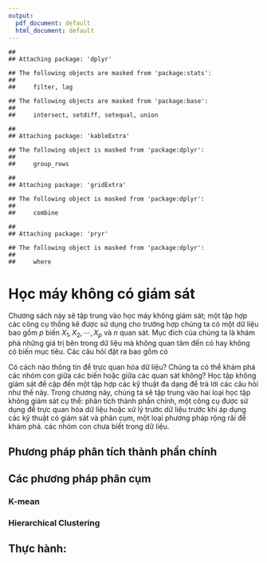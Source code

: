 ```yaml
---
output:
  pdf_document: default
  html_document: default
---
```


```
## 
## Attaching package: 'dplyr'
```

```
## The following objects are masked from 'package:stats':
## 
##     filter, lag
```

```
## The following objects are masked from 'package:base':
## 
##     intersect, setdiff, setequal, union
```

```
## 
## Attaching package: 'kableExtra'
```

```
## The following object is masked from 'package:dplyr':
## 
##     group_rows
```

```
## 
## Attaching package: 'gridExtra'
```

```
## The following object is masked from 'package:dplyr':
## 
##     combine
```

```
## 
## Attaching package: 'pryr'
```

```
## The following object is masked from 'package:dplyr':
## 
##     where
```



# Học máy không có giám sát
Chương sách này sẽ tập trung vào học máy không giám sát; một tập hợp các công cụ thống kê được sử dụng cho trường hợp chúng ta có một dữ liệu bao gồm $p$ biến $X_1, X_2, \cdots, X_p$ và $n$ quan sát. Mục đích của chúng ta là khám phá những giá trị bên trong dữ liệu mà không quan tâm đến có hay không có biến mục tiêu. Các câu hỏi đặt ra bao gồm có

Có cách nào thông tin để trực quan hóa dữ liệu? Chúng ta có thể khám phá các nhóm con giữa các biến hoặc giữa các quan sát không? Học tập không giám sát đề cập đến một tập hợp các kỹ thuật đa dạng để trả lời các câu hỏi như thế này. Trong chương này, chúng ta sẽ tập trung vào hai loại học tập không giám sát cụ thể: phân tích thành phần chính, một công cụ được sử dụng để trực quan hóa dữ liệu hoặc xử lý trước dữ liệu trước khi áp dụng các kỹ thuật có giám sát và phân cụm, một loại phương pháp rộng rãi để khám phá. các nhóm con chưa biết trong dữ liệu.

## Phương pháp phân tích thành phần chính

## Các phương pháp phân cụm

### K-mean
### Hierarchical Clustering


## Thực hành: 








<!-- # REFERENCE -->

<!-- ### Source from thesis -->

<!-- **1.** Chen, Chun-houh, Wolfgang Karl Härdle, and Antony Unwin, eds (2007). *Handbook of data visualization.* \ -->
<!-- **2.** Aparicio, Manuela, and Carlos J. Costa. (2015). *Data visualization - Communication design quarterly review.* \ -->
<!-- **3.** Hadley Wickham. (2010). *A Layered Grammar of Graphics.* \ -->

<!-- ### Souce from website -->

<!-- **4.** [https://www.tableau.com/learn/articles/data-visualization](https://www.tableau.com/learn/articles/data-visualization) \ -->
<!-- **5.** [https://www.r-graph-gallery.com/ggplot2-package.html](https://www.r-graph-gallery.com/ggplot2-package.html) \ -->
<!-- **6.** [http://r-statistics.co/ggplot2-Tutorial-With-R.html](http://r-statistics.co/ggplot2-Tutorial-With-R.html) \ -->
<!-- **7.** [https://www.maths.usyd.edu.au/u/UG/SM/STAT3022/r/current/Misc/data-visualization-2.1.pdf](https://www.maths.usyd.edu.au/u/UG/SM/STAT3022/r/current/Misc/data-visualization-2.1.pdf) \ -->
<!-- **8.** [https://www.kaggle.com/](https://www.kaggle.com/) \ -->
